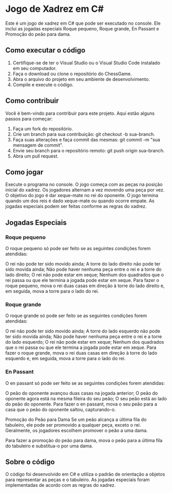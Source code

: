 # Jogo de Xadrez em C#
Este é um jogo de xadrez em C# que pode ser executado no console. Ele inclui as jogadas especiais Roque pequeno, Roque grande, En Passant e Promoção do peão para dama.
## Como executar o código
1. Certifique-se de ter o Visual Studio ou o Visual Studio Code instalado em seu computador.
2. Faça o download ou clone o repositório do ChessGame.
3. Abra o arquivo do projeto em seu ambiente de desenvolvimento.
4. Compile e execute o código.
## Como contribuir
Você é bem-vindo para contribuir para este projeto. Aqui estão alguns passos para começar:

1. Faça um fork do repositório.
2. Crie um branch para sua contribuição: git checkout -b sua-branch.
3. Faça suas alterações e faça commit das mesmas: git commit -m "sua mensagem de commit".
4. Envie seu branch para o repositório remoto: git push origin sua-branch.
5. Abra um pull request.

## Como jogar
Execute o programa no console.
O jogo começa com as peças na posição inicial do xadrez.
Os jogadores alternam a vez movendo uma peça por vez.
O objetivo do jogo é dar xeque-mate no rei do oponente.
O jogo termina quando um dos reis é dado xeque-mate ou quando ocorre empate.
As jogadas especiais podem ser feitas conforme as regras do xadrez.
## Jogadas Especiais
### Roque pequeno
O roque pequeno só pode ser feito se as seguintes condições forem atendidas:

O rei não pode ter sido movido ainda;
A torre do lado direito não pode ter sido movida ainda;
Não pode haver nenhuma peça entre o rei e a torre do lado direito;
O rei não pode estar em xeque;
Nenhum dos quadrados que o rei passa ou que ele termina a jogada pode estar em xeque.
Para fazer o roque pequeno, mova o rei duas casas em direção à torre do lado direito e, em seguida, mova a torre para o lado do rei.

### Roque grande
O roque grande só pode ser feito se as seguintes condições forem atendidas:

O rei não pode ter sido movido ainda;
A torre do lado esquerdo não pode ter sido movida ainda;
Não pode haver nenhuma peça entre o rei e a torre do lado esquerdo;
O rei não pode estar em xeque;
Nenhum dos quadrados que o rei passa ou que ele termina a jogada pode estar em xeque.
Para fazer o roque grande, mova o rei duas casas em direção à torre do lado esquerdo e, em seguida, mova a torre para o lado do rei.

### En Passant
O en passant só pode ser feito se as seguintes condições forem atendidas:

O peão do oponente avançou duas casas na jogada anterior;
O peão do oponente agora está na mesma fileira do seu peão;
O seu peão está ao lado do peão do oponente.
Para fazer o en passant, mova o seu peão para a casa que o peão do oponente saltou, capturando-o.

Promoção do Peão para Dama
Se um peão alcança a última fila do tabuleiro, ele pode ser promovido a qualquer peça, exceto o rei. Geralmente, os jogadores escolhem promover o peão a uma dama.

Para fazer a promoção do peão para dama, mova o peão para a última fila do tabuleiro e substitua-o por uma dama.

## Sobre o código
O código foi desenvolvido em C# e utiliza o padrão de orientação a objetos para representar as peças e o tabuleiro. As jogadas especiais foram implementadas de acordo com as regras do xadrez.
